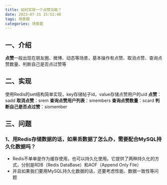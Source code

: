 ```yaml
---
title: 如何实现一个点赞功能？
date: 2023-07-31 15:52:48
tags: 场景题
categories: 场景题
---
```


## 一、介绍
**点赞**一般出现在朋友圈、微博、动态等场景，基本操作有点赞、取消点赞、查询点赞数量、判断自己是否点过赞等

## 二、实现
使用Redis的set结构简单实现，key存储帖子id，value存储点赞用户的uid
**点赞**：sadd <key> <uid>
**取消点赞**：srem <key> <uid>
**查询点赞用户列表**：smembers <key>
**查询点赞数量**：scard <key>
**判断自己是否点过赞**：sismember <key> <uid>

## 三、问题
### 1、用Redis存储数据的话，如果丢数据了怎么办，需要配合MySQL持久化数据吗？
* Redis不单单是作为缓存使用，也可以持久化使用。它提供了两种持久化的方式，分别是RDB（Redis DataBase）和AOF（Append Only File）
* 并且如果我们要用MySQL持久化数据的话，还要考虑性能、数据一致性等问题